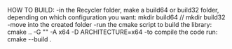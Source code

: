 HOW TO BUILD:
  -in the Recycler folder, make a build64 or build32 folder, depending on which configuration you want:
    mkdir build64 // mkdir build32
  -move into the created folder
  -run the cmake script to build the library:
    cmake .. -G "" -A x64 -D ARCHITECTURE=x64
  -to compile the code run:
    cmake --build .
